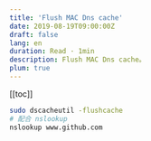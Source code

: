 ```yaml
---
title: 'Flush MAC Dns cache'
date: 2019-08-19T09:00:00Z
draft: false
lang: en
duration: Read · 1min
description: Flush MAC Dns cache。
plum: true
---
```


[[toc]]

```bash
sudo dscacheutil -flushcache
# 配合 nslookup
nslookup www.github.com
```
